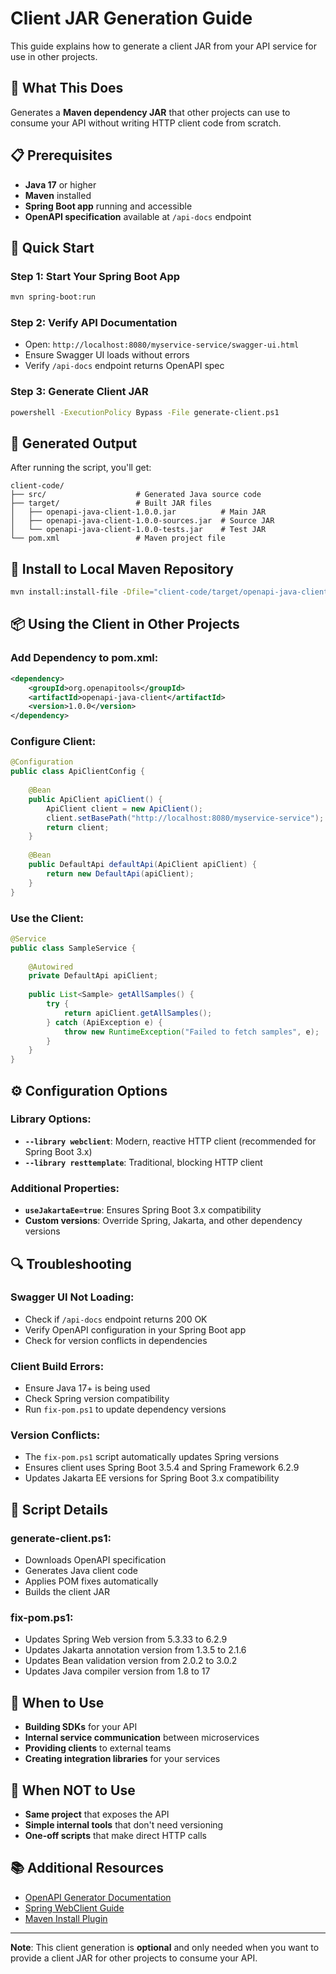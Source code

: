 # Client JAR Generation Guide

This guide explains how to generate a client JAR from your API service for use in other projects.

## 🎯 **What This Does**

Generates a **Maven dependency JAR** that other projects can use to consume your API without writing HTTP client code from scratch.

## 📋 **Prerequisites**

- **Java 17** or higher
- **Maven** installed
- **Spring Boot app** running and accessible
- **OpenAPI specification** available at `/api-docs` endpoint

## 🚀 **Quick Start**

### **Step 1: Start Your Spring Boot App**
```bash
mvn spring-boot:run
```

### **Step 2: Verify API Documentation**
- Open: `http://localhost:8080/myservice-service/swagger-ui.html`
- Ensure Swagger UI loads without errors
- Verify `/api-docs` endpoint returns OpenAPI spec

### **Step 3: Generate Client JAR**
```bash
powershell -ExecutionPolicy Bypass -File generate-client.ps1
```

## 📁 **Generated Output**

After running the script, you'll get:
```
client-code/
├── src/                    # Generated Java source code
├── target/                 # Built JAR files
│   ├── openapi-java-client-1.0.0.jar          # Main JAR
│   ├── openapi-java-client-1.0.0-sources.jar  # Source JAR
│   └── openapi-java-client-1.0.0-tests.jar    # Test JAR
└── pom.xml                 # Maven project file
```

## 🔧 **Install to Local Maven Repository**

```bash
mvn install:install-file -Dfile="client-code/target/openapi-java-client-1.0.0.jar" -DgroupId="org.openapitools" -DartifactId="openapi-java-client" -Dversion="1.0.0" -Dpackaging="jar"
```

## 📦 **Using the Client in Other Projects**

### **Add Dependency to pom.xml:**
```xml
<dependency>
    <groupId>org.openapitools</groupId>
    <artifactId>openapi-java-client</artifactId>
    <version>1.0.0</version>
</dependency>
```

### **Configure Client:**
```java
@Configuration
public class ApiClientConfig {
    
    @Bean
    public ApiClient apiClient() {
        ApiClient client = new ApiClient();
        client.setBasePath("http://localhost:8080/myservice-service");
        return client;
    }
    
    @Bean
    public DefaultApi defaultApi(ApiClient apiClient) {
        return new DefaultApi(apiClient);
    }
}
```

### **Use the Client:**
```java
@Service
public class SampleService {
    
    @Autowired
    private DefaultApi apiClient;
    
    public List<Sample> getAllSamples() {
        try {
            return apiClient.getAllSamples();
        } catch (ApiException e) {
            throw new RuntimeException("Failed to fetch samples", e);
        }
    }
}
```

## ⚙️ **Configuration Options**

### **Library Options:**
- **`--library webclient`**: Modern, reactive HTTP client (recommended for Spring Boot 3.x)
- **`--library resttemplate`**: Traditional, blocking HTTP client

### **Additional Properties:**
- **`useJakartaEe=true`**: Ensures Spring Boot 3.x compatibility
- **Custom versions**: Override Spring, Jakarta, and other dependency versions

## 🔍 **Troubleshooting**

### **Swagger UI Not Loading:**
- Check if `/api-docs` endpoint returns 200 OK
- Verify OpenAPI configuration in your Spring Boot app
- Check for version conflicts in dependencies

### **Client Build Errors:**
- Ensure Java 17+ is being used
- Check Spring version compatibility
- Run `fix-pom.ps1` to update dependency versions

### **Version Conflicts:**
- The `fix-pom.ps1` script automatically updates Spring versions
- Ensures client uses Spring Boot 3.5.4 and Spring Framework 6.2.9
- Updates Jakarta EE versions for Spring Boot 3.x compatibility

## 📝 **Script Details**

### **generate-client.ps1:**
- Downloads OpenAPI specification
- Generates Java client code
- Applies POM fixes automatically
- Builds the client JAR

### **fix-pom.ps1:**
- Updates Spring Web version from 5.3.33 to 6.2.9
- Updates Jakarta annotation version from 1.3.5 to 2.1.6
- Updates Bean validation version from 2.0.2 to 3.0.2
- Updates Java compiler version from 1.8 to 17

## 🎯 **When to Use**

- **Building SDKs** for your API
- **Internal service communication** between microservices
- **Providing clients** to external teams
- **Creating integration libraries** for your services

## 🚫 **When NOT to Use**

- **Same project** that exposes the API
- **Simple internal tools** that don't need versioning
- **One-off scripts** that make direct HTTP calls

## 📚 **Additional Resources**

- [OpenAPI Generator Documentation](https://openapi-generator.tech/)
- [Spring WebClient Guide](https://docs.spring.io/spring-framework/reference/web/webflux-webclient.html)
- [Maven Install Plugin](https://maven.apache.org/plugins/maven-install-plugin/)

---

**Note**: This client generation is **optional** and only needed when you want to provide a client JAR for other projects to consume your API.
